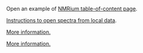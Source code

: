 
Open an example of [NMRium table-of-content page](https://www.nmrium.org/nmrium#?toc=https://chemedata.github.io/dataServer/data/nmrium-data/index.json).

[Instructions to open spectra from local data](./ouvrez-moi.html).

[More information.](./moreInfo.md)

[More information.](moreInfo.md)
